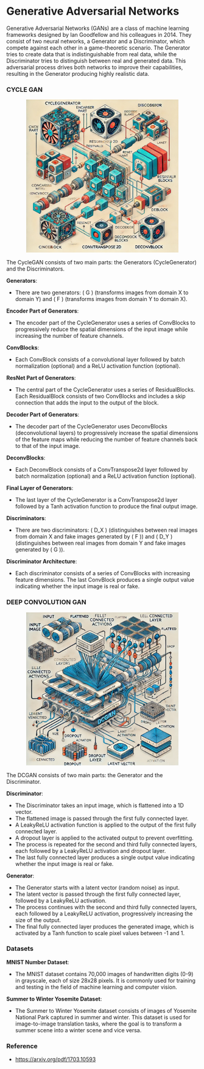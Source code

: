 # Generative Adversarial Networks

Generative Adversarial Networks (GANs) are a class of machine learning frameworks designed by Ian Goodfellow and his colleagues in 2014. They consist of two neural networks, a Generator and a Discriminator, which compete against each other in a game-theoretic scenario. The Generator tries to create data that is indistinguishable from real data, while the Discriminator tries to distinguish between real and generated data. This adversarial process drives both networks to improve their capabilities, resulting in the Generator producing highly realistic data.

### CYCLE GAN

<p align="center">
  <img src="https://github.com/Iaryan-21/GAN/blob/main/assets/CycleGAN.webp" alt="Cycle GAN" width="400"/>
</p>

The CycleGAN consists of two main parts: the Generators (CycleGenerator) and the Discriminators.

**Generators**:

- There are two generators: \( G \) (transforms images from domain X to domain Y) and \( F \) (transforms images from domain Y to domain X).

**Encoder Part of Generators**:

- The encoder part of the CycleGenerator uses a series of ConvBlocks to progressively reduce the spatial dimensions of the input image while increasing the number of feature channels.

**ConvBlocks**:

- Each ConvBlock consists of a convolutional layer followed by batch normalization (optional) and a ReLU activation function (optional).

**ResNet Part of Generators**:

- The central part of the CycleGenerator uses a series of ResidualBlocks. Each ResidualBlock consists of two ConvBlocks and includes a skip connection that adds the input to the output of the block.

**Decoder Part of Generators**:

- The decoder part of the CycleGenerator uses DeconvBlocks (deconvolutional layers) to progressively increase the spatial dimensions of the feature maps while reducing the number of feature channels back to that of the input image.

**DeconvBlocks**:

- Each DeconvBlock consists of a ConvTranspose2d layer followed by batch normalization (optional) and a ReLU activation function (optional).

**Final Layer of Generators**:

- The last layer of the CycleGenerator is a ConvTranspose2d layer followed by a Tanh activation function to produce the final output image.

**Discriminators**:

- There are two discriminators: \( D_X \) (distinguishes between real images from domain X and fake images generated by \( F \)) and \( D_Y \) (distinguishes between real images from domain Y and fake images generated by \( G \)).

**Discriminator Architecture**:

- Each discriminator consists of a series of ConvBlocks with increasing feature dimensions. The last ConvBlock produces a single output value indicating whether the input image is real or fake.

### DEEP CONVOLUTION GAN

<p align="center">
  <img src="https://github.com/Iaryan-21/GAN/blob/main/assets/DC_GAN.webp" alt="Deep Convolution GAN" width="400"/>
</p>

The DCGAN consists of two main parts: the Generator and the Discriminator.

**Discriminator**:

- The Discriminator takes an input image, which is flattened into a 1D vector.
- The flattened image is passed through the first fully connected layer.
- A LeakyReLU activation function is applied to the output of the first fully connected layer.
- A dropout layer is applied to the activated output to prevent overfitting.
- The process is repeated for the second and third fully connected layers, each followed by a LeakyReLU activation and dropout layer.
- The last fully connected layer produces a single output value indicating whether the input image is real or fake.

**Generator**:

- The Generator starts with a latent vector (random noise) as input.
- The latent vector is passed through the first fully connected layer, followed by a LeakyReLU activation.
- The process continues with the second and third fully connected layers, each followed by a LeakyReLU activation, progressively increasing the size of the output.
- The final fully connected layer produces the generated image, which is activated by a Tanh function to scale pixel values between -1 and 1.

### Datasets

**MNIST Number Dataset**:

- The MNIST dataset contains 70,000 images of handwritten digits (0-9) in grayscale, each of size 28x28 pixels. It is commonly used for training and testing in the field of machine learning and computer vision.

**Summer to Winter Yosemite Dataset**:

- The Summer to Winter Yosemite dataset consists of images of Yosemite National Park captured in summer and winter. This dataset is used for image-to-image translation tasks, where the goal is to transform a summer scene into a winter scene and vice versa.

### Reference

- https://arxiv.org/pdf/1703.10593
